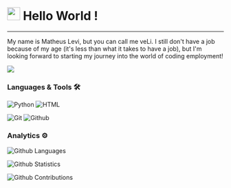 




<h1><img src="https://emojis.slackmojis.com/emojis/images/1531849430/4246/blob-sunglasses.gif?1531849430" width="30"/> Hello World ! </h1> <hr>

My name is Matheus Levi, but you can call me veLi. I still don't have a job because of my age (it's less than what it takes to have a job), but I'm looking forward to starting my journey into the world of coding employment!

![](http://estruyf-github.azurewebsites.net/api/VisitorHit?user=Mathesu-veLi&repo=Mathesu-veLi&countColorcountColor)

### Languages & Tools 🛠  
![Python](https://img.shields.io/badge/-Python-05122A?style=flat&color=green)&nbsp;![HTML](https://img.shields.io/badge/HTML-yellowgreen)&nbsp;

![Git](https://img.shields.io/badge/-Git-05122A?style=flat&color=gray)&nbsp;![Github](https://img.shields.io/badge/-Github-05122A?style=flat&color=gray)&nbsp;  


### Analytics ⚙️

![Github Languages](https://github-readme-stats.vercel.app/api/top-langs/?username=Mathesu-veLi&layout=compact&count_private=true)

![Github Statistics](https://github-readme-stats.vercel.app/api/?username=Mathesu-veLi&count_private=true&show_icons=true)

![Github Contributions](https://github-readme-streak-stats.herokuapp.com/?user=Mathesu-veLi&hide_border=true)
